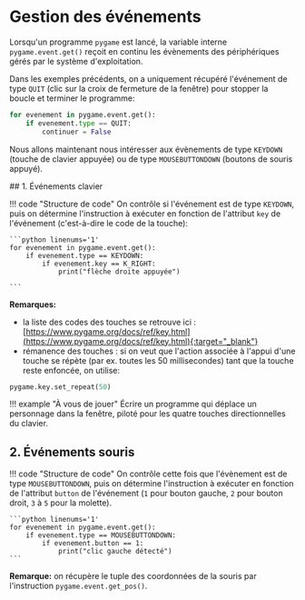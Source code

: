 # Gestion des événements

Lorsqu'un programme ```pygame``` est lancé, la variable interne ```pygame.event.get()``` reçoit en continu les évènements des périphériques gérés par le système d'exploitation.  

Dans les exemples précédents, on a uniquement récupéré l'événement de type `QUIT` (clic sur la croix de fermeture de la fenêtre) pour stopper la boucle et terminer le programme:

```python 
for evenement in pygame.event.get():  
    if evenement.type == QUIT:
        continuer = False
```

Nous allons maintenant nous intéresser aux évènements de type ```KEYDOWN``` (touche de clavier appuyée) ou de type ```MOUSEBUTTONDOWN``` (boutons de souris appuyé).

## 1. Événements clavier

!!! code "Structure de code"
    On contrôle si l'événement est de type `KEYDOWN`, puis on détermine l'instruction à exécuter en fonction de l'attribut `key` de l'événement (c'est-à-dire le code de la touche):

    ```python linenums='1'
    for evenement in pygame.event.get():   
        if evenement.type == KEYDOWN:
            if evenement.key == K_RIGHT:
                print("flèche droite appuyée")

    ```

**Remarques:**

- la liste des codes des touches se retrouve ici : [https://www.pygame.org/docs/ref/key.html](https://www.pygame.org/docs/ref/key.html){:target="_blank"} 
- rémanence des touches : si on veut que l'action associée à l'appui d'une touche se répète (par ex. toutes les 50 millisecondes) tant que la touche reste enfoncée, on utilise: 
```python
pygame.key.set_repeat(50)
```



!!! example "À vous de jouer"
    Écrire un programme qui déplace un personnage dans la fenêtre, piloté pour les quatre touches directionnelles du clavier.



## 2. Événements souris

!!! code "Structure de code"
    On contrôle cette fois que l'évènement est de type `MOUSEBUTTONDOWN`, puis on détermine l'instruction à exécuter en fonction de l'attribut `button` de l'événement (`1` pour bouton gauche, `2` pour bouton droit, `3` à `5` pour la molette).

    ```python linenums='1'
    for evenement in pygame.event.get():   
        if evenement.type == MOUSEBUTTONDOWN:
            if evenement.button == 1:
                print("clic gauche détecté")
    ```

**Remarque:**  on récupère le tuple des coordonnées de la souris par l'instruction `pygame.event.get_pos()`.

<!-- !!! example "À vous de jouer" -->
